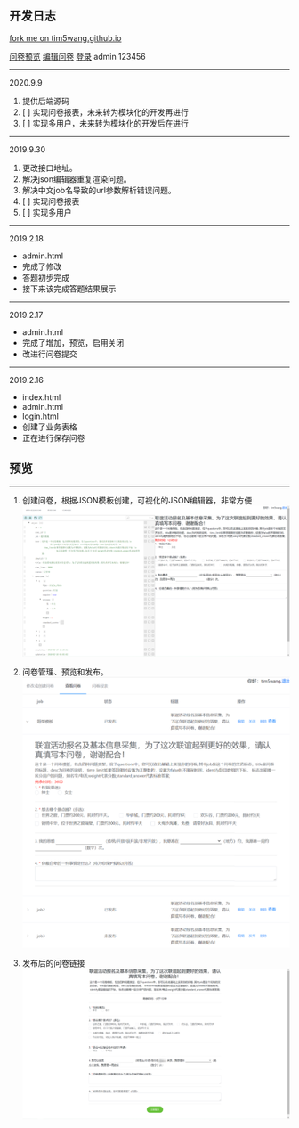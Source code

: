 ## 开发日志

[fork me on tim5wang.github.io](tim5wang.github.io)

[问卷预览](https://tim5wang.github.io/tools/fellowship/guest.html?job=job2)
[编辑问卷](https://tim5wang.github.io/tools/fellowship/admin.html)
[登录](https://tim5wang.github.io/tools/fellowship/login.html) admin 123456

---
2020.9.9
1. 提供后端源码
2.  [ ] 实现问卷报表，未来转为模块化的开发再进行
3.  [ ] 实现多用户，未来转为模块化的开发后在进行
---
2019.9.30
1. 更改接口地址。
2. 解决json编辑器重复渲染问题。
3. 解决中文job名导致的url参数解析错误问题。
4. [ ] 实现问卷报表
5. [ ] 实现多用户

---

2019.2.18

- admin.html
- 完成了修改
- 答题初步完成
- 接下来该完成答题结果展示

---

2019.2.17

- admin.html
- 完成了增加，预览，启用关闭
- 改进行问卷提交

---

2019.2.16

- index.html
- admin.html
- login.html
- 创建了业务表格
- 正在进行保存问卷

## 预览
---
1. 创建问卷，根据JSON模板创建，可视化的JSON编辑器，非常方便
   ![1创建问卷](image/1.png)

2. 问卷管理、预览和发布。
   ![2预览问卷](image/2.png)

3. 发布后的问卷链接
   ![3问卷填写](image/3.png)

